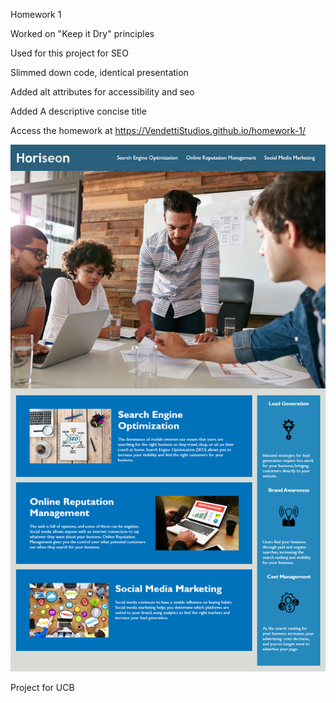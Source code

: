 Homework 1

Worked on "Keep it Dry" principles

Used for this project for SEO

Slimmed down code, identical presentation

Added alt attributes for accessibility and seo

Added A descriptive concise title

Access the homework at
https://VendettiStudios.github.io/homework-1/


<img src="./assets/images/01-html-css-git-homework-demo.png" alt="homework demo" />



Project for UCB
